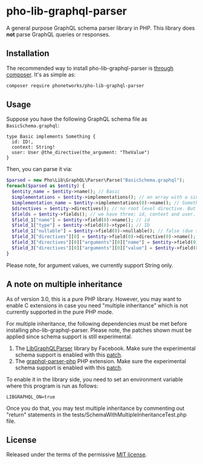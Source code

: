 # pho-lib-graphql-parser

A general purpose GraphQL schema parser library in PHP. This library does **not** parse GraphQL queries or responses.


## Installation

The recommended way to install pho-lib-graphql-parser is [through composer](https://getcomposer.org/). It's as simple as:

```bash
composer require phonetworks/pho-lib-graphql-parser
```

## Usage

Suppose you have the following GraphQL schema file as ```BasicSchema.graphql```:

```
type Basic implements Something {
  id: ID!,
  context: String!
  user: User @the_directive(the_argument: "TheValue")
}
```

Then, you can parse it via:

```php
$parsed = new Pho\Lib\GraphQL\Parser\Parse("BasicSchema.graphql");
foreach($parsed as $entity) {
  $entity_name = $entity->name(); // Basic
  $implementations = $entity->implementations(); // an array with a single element
  $implementation_name = $entity->implementations(0)->name(); // Something
  $directives = $entity->directives(); // no root level directive. But we would have one if it was type Basic @is_a { ...
  $fields = $entity->fields(); // we have three; id, context and user.
  $field_1["name"] = $entity->field(0)->name(); // id
  $field_1["type"] = $entity->field(0)->type(); // ID
  $field_1["nullable"] = $entity->field(0)->nullable(); // false (due to !)
  $field_3["directives"][0] = $entity->field(0)->directive(0)->name(); // the_directive
  $field_3["directives"][0]["arguments"][0]["name"] = $entity->field(0)->directive(0)->name(); // the_argument
  $field_3["directives"][0]["arguments"][0]["value"] = $entity->field(0)->directive(0)->value(); // TheValue 
}
```
Please note, for argument values, we currently support String only.

## A note on multiple inheritance

As of version 3.0, this is a pure PHP library. However, you may want to enable C extensions in case you need "multiple inheritance" which is not currently supported
in the pure PHP mode.

For multiple inheritance, the following dependencies must be met before installing pho-lib-graphql-parser. Please note, the patches shown must be applied since schema support is still experimental.

1. The [LibGraphQLParser](https://github.com/graphql/libgraphqlparser) library by Facebook. Make sure the experimental schema support is enabled with this [patch](https://github.com/graphql/libgraphqlparser/pull/49/files).
2. The [graphql-parser-php](https://github.com/dosten/graphql-parser-php) PHP extension. Make sure the experimental schema support is enabled with this [patch](https://github.com/dosten/graphql-parser-php/pull/4/commits/63d9108567a81d4777f031044dbaf65017d7a139).

To enable it in the library side, you need to set an environment variable where this program is run as follows:

`LIBGRAPHQL_ON=true`

Once you do that, you may test multiple inheritance by commenting out "return" statements in the tests/SchemaWithMultipleInheritanceTest.php file.

## License

Released under the terms of the permissive [MIT license](http://opensource.org/licenses/MIT).
